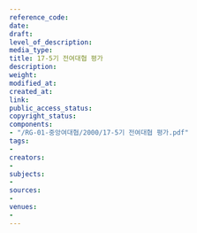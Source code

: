 ```yaml
---
reference_code: 
date: 
draft: 
level_of_description: 
media_type: 
title: 17-5기 전여대협 평가
description: 
weight: 
modified_at: 
created_at: 
link: 
public_access_status: 
copyright_status: 
components:
- "/RG-01-중앙여대협/2000/17-5기 전여대협 평가.pdf"
tags:
- 
creators:
- 
subjects:
- 
sources:
- 
venues:
- 
---
```

